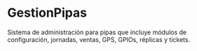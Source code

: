 # GestionPipas
Sistema de administración para pipas que incluye módulos de configuración, jornadas, ventas, GPS, GPIOs, réplicas y tickets.
